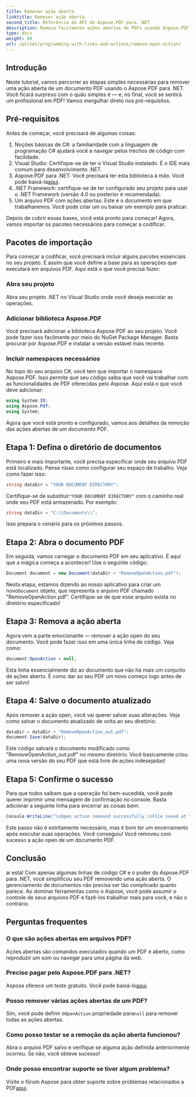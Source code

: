```yaml
---
title: Remover ação aberta
linktitle: Remover ação aberta
second_title: Referência da API do Aspose.PDF para .NET
description: Remova facilmente ações abertas de PDFs usando Aspose.PDF para .NET! Um tutorial simples com orientação passo a passo para gerenciamento eficaz de PDF.
type: docs
weight: 80
url: /pt/net/programming-with-links-and-actions/remove-open-action/
---
```

## Introdução

Neste tutorial, vamos percorrer as etapas simples necessárias para remover uma ação aberta de um documento PDF usando o Aspose.PDF para .NET. Você ficará surpreso com o quão simples é — e, no final, você se sentirá um profissional em PDF! Vamos mergulhar direto nos pré-requisitos.

## Pré-requisitos

Antes de começar, você precisará de algumas coisas:

1. Noções básicas de C#: a familiaridade com a linguagem de programação C# ajudará você a navegar pelos trechos de código com facilidade.
2. Visual Studio: Certifique-se de ter o Visual Studio instalado. É o IDE mais comum para desenvolvimento .NET.
3.  Aspose.PDF para .NET: Você precisará ter esta biblioteca à mão. Você pode baixá-la[aqui](https://releases.aspose.com/pdf/net/). 
4. .NET Framework: certifique-se de ter configurado seu projeto para usar o .NET Framework (versão 4.0 ou posterior é recomendada).
5. Um arquivo PDF com ações abertas: Este é o documento em que trabalharemos. Você pode criar um ou baixar um exemplo para praticar.

Depois de cobrir essas bases, você está pronto para começar! Agora, vamos importar os pacotes necessários para começar a codificar.

## Pacotes de importação

Para começar a codificar, você precisará incluir alguns pacotes essenciais no seu projeto. É assim que você define a base para as operações que executará em arquivos PDF. Aqui está o que você precisa fazer:

### Abra seu projeto

Abra seu projeto .NET no Visual Studio onde você deseja executar as operações.

### Adicionar biblioteca Aspose.PDF

Você precisará adicionar a biblioteca Aspose.PDF ao seu projeto. Você pode fazer isso facilmente por meio do NuGet Package Manager. Basta procurar por Aspose.PDF e instalar a versão estável mais recente.

### Incluir namespaces necessários

No topo do seu arquivo C#, você tem que importar o namespace Aspose.PDF. Isso permite que seu código saiba que você vai trabalhar com as funcionalidades de PDF oferecidas pelo Aspose. Aqui está o que você deve adicionar:

```csharp
using System.IO;
using Aspose.Pdf;
using System;
```

Agora que você está pronto e configurado, vamos aos detalhes da remoção das ações abertas de um documento PDF.

## Etapa 1: Defina o diretório de documentos

Primeiro e mais importante, você precisa especificar onde seu arquivo PDF está localizado. Pense nisso como configurar seu espaço de trabalho. Veja como fazer isso:

```csharp
string dataDir = "YOUR DOCUMENT DIRECTORY";
```

 Certifique-se de substituir`"YOUR DOCUMENT DIRECTORY"` com o caminho real onde seu PDF está armazenado. Por exemplo:

```csharp
string dataDir = "C:\\Documents\\";
```

Isso prepara o cenário para os próximos passos. 

## Etapa 2: Abra o documento PDF

Em seguida, vamos carregar o documento PDF em seu aplicativo. É aqui que a mágica começa a acontecer! Use o seguinte código:

```csharp
Document document = new Document(dataDir + "RemoveOpenAction.pdf");
```

 Nesta etapa, estamos dizendo ao nosso aplicativo para criar um novo`Document` objeto, que representa o arquivo PDF chamado "RemoveOpenAction.pdf". Certifique-se de que esse arquivo exista no diretório especificado!

## Etapa 3: Remova a ação aberta

Agora vem a parte emocionante — remover a ação open do seu documento. Você pode fazer isso em uma única linha de código. Veja como:

```csharp
document.OpenAction = null;
```

Esta linha essencialmente diz ao documento que não há mais um conjunto de ações aberto. É como dar ao seu PDF um novo começo logo antes de ser salvo!

## Etapa 4: Salve o documento atualizado

Após remover a ação open, você vai querer salvar suas alterações. Veja como salvar o documento atualizado de volta ao seu diretório:

```csharp
dataDir = dataDir + "RemoveOpenAction_out.pdf";
document.Save(dataDir);
```

Este código salvará o documento modificado como "RemoveOpenAction_out.pdf" no mesmo diretório. Você basicamente criou uma nova versão do seu PDF que está livre de ações indesejadas!

## Etapa 5: Confirme o sucesso

Para que todos saibam que a operação foi bem-sucedida, você pode querer imprimir uma mensagem de confirmação no console. Basta adicionar a seguinte linha para encerrar as coisas bem:

```csharp
Console.WriteLine("\nOpen action removed successfully.\nFile saved at " + dataDir);
```

Este passo não é estritamente necessário, mas é bom ter um encerramento após executar suas operações. Você conseguiu! Você removeu com sucesso a ação open de um documento PDF.

## Conclusão

aí está! Com apenas algumas linhas de código C# e o poder do Aspose.PDF para .NET, você simplificou seu PDF removendo uma ação aberta. O gerenciamento de documentos não precisa ser tão complicado quanto parece. Ao dominar ferramentas como o Aspose, você pode assumir o controle de seus arquivos PDF e fazê-los trabalhar mais para você, e não o contrário.

## Perguntas frequentes

### O que são ações abertas em arquivos PDF?
Ações abertas são comandos executados quando um PDF é aberto, como reproduzir um som ou navegar para uma página da web.

### Preciso pagar pelo Aspose.PDF para .NET?
 Aspose oferece um teste gratuito. Você pode baixá-lo[aqui](https://releases.aspose.com/).

### Posso remover várias ações abertas de um PDF?
 Sim, você pode definir o`OpenAction` propriedade para`null` para remover todas as ações abertas.

### Como posso testar se a remoção da ação aberta funcionou?
Abra o arquivo PDF salvo e verifique se alguma ação definida anteriormente ocorreu. Se não, você obteve sucesso!

### Onde posso encontrar suporte se tiver algum problema?
 Visite o fórum Aspose para obter suporte sobre problemas relacionados a PDF[aqui](https://forum.aspose.com/c/pdf/10).